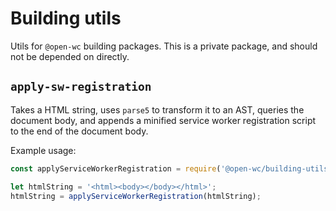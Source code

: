 # Building utils

Utils for `@open-wc` building packages. This is a private package, and should not
be depended on directly.

## `apply-sw-registration`

Takes a HTML string, uses `parse5` to transform it to an AST, queries the document body, and appends a minified service worker registration script to the end of the document body.

Example usage:

```js
const applyServiceWorkerRegistration = require('@open-wc/building-utils');

let htmlString = '<html><body></body></html>';
htmlString = applyServiceWorkerRegistration(htmlString);
```
